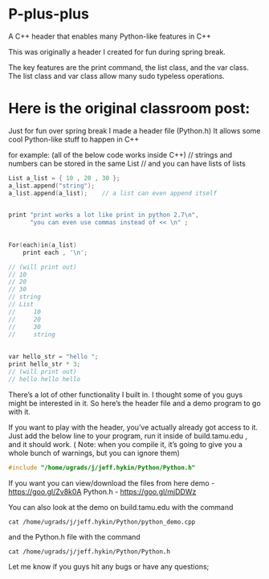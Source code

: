 # P-plus-plus
A C++ header that enables many Python-like features in C++

This was originally a header I created for fun during spring break.

The key features are the print command, the list class, and the var class. The list class and var class allow many sudo typeless operations.





# Here is the original classroom post:

Just for fun over spring break I made a header file (Python.h) It allows some cool Python-like stuff to happen in C++
 
 
for example: (all of the below code works inside C++)
// strings and numbers can be stored in the same List 
// and you can have lists of lists 

```C++
List a_list = { 10 , 20 , 30 };
a_list.append("string");
a_list.append(a_list);    // a list can even append itself 

 
print "print works a lot like print in python 2.7\n", 
      "you can even use commas instead of << \n" ;
 
 
For(each)in(a_list)
    print each , '\n';

// (will print out)
// 10
// 20
// 30
// string
// List
//     10
//     20
//     30
//     string
 
 
var hello_str = "hello ";
print hello_str * 3; 
// (will print out)
// hello hello hello 
```

There’s a lot of other functionality I built in. I thought some of you guys might be interested in it. So here’s the header file and a demo program to go with it.
 
 
If you want to play with the header, you’ve actually already got access to it. Just add the below line to your program, run it inside of build.tamu.edu , and it should work. ( Note: when you compile it, it’s going to give you a whole bunch of warnings, but you can ignore them)
```C++
#include "/home/ugrads/j/jeff.hykin/Python/Python.h"
```

If you want you can view/download the files from here
demo     -  https://goo.gl/Zv8k0A 
Python.h - https://goo.gl/mjDDWz 
 
 
You can also look at the demo on build.tamu.edu with the command
```
cat /home/ugrads/j/jeff.hykin/Python/python_demo.cpp
```
and the Python.h file with the command
```
cat /home/ugrads/j/jeff.hykin/Python/Python.h
```
 
 
Let me know if you guys hit any bugs or have any questions;
